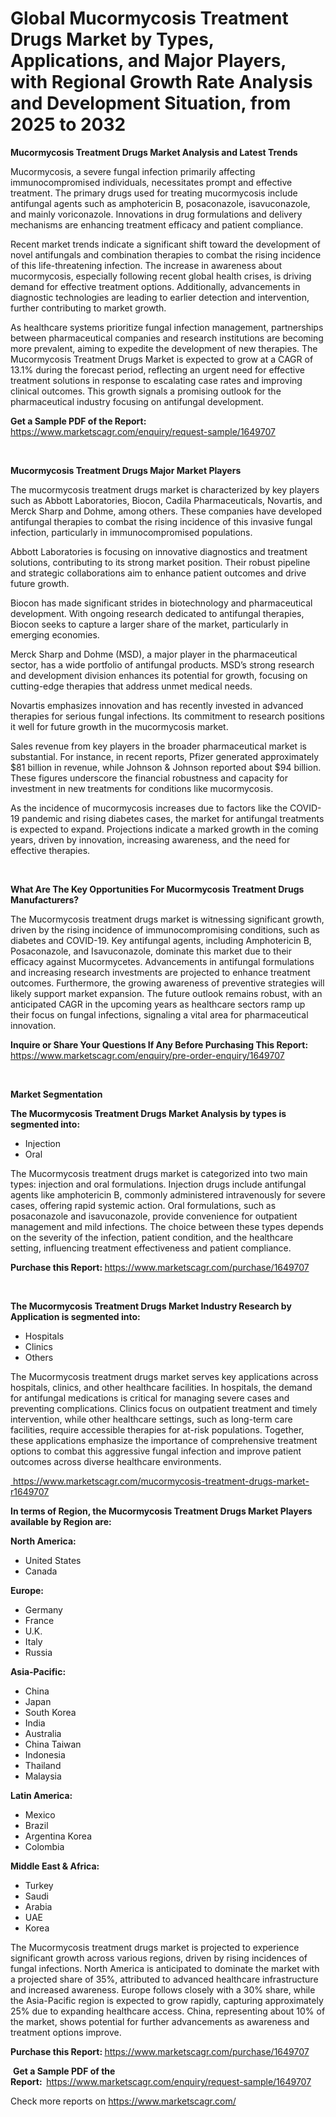<p><h1>Global Mucormycosis Treatment Drugs Market by Types, Applications, and Major Players, with Regional Growth Rate Analysis and Development Situation, from 2025 to 2032</h1></p><p><strong>Mucormycosis Treatment Drugs Market Analysis and Latest Trends</strong></p>
<p><p>Mucormycosis, a severe fungal infection primarily affecting immunocompromised individuals, necessitates prompt and effective treatment. The primary drugs used for treating mucormycosis include antifungal agents such as amphotericin B, posaconazole, isavuconazole, and mainly voriconazole. Innovations in drug formulations and delivery mechanisms are enhancing treatment efficacy and patient compliance. </p><p>Recent market trends indicate a significant shift toward the development of novel antifungals and combination therapies to combat the rising incidence of this life-threatening infection. The increase in awareness about mucormycosis, especially following recent global health crises, is driving demand for effective treatment options. Additionally, advancements in diagnostic technologies are leading to earlier detection and intervention, further contributing to market growth.</p><p>As healthcare systems prioritize fungal infection management, partnerships between pharmaceutical companies and research institutions are becoming more prevalent, aiming to expedite the development of new therapies. The Mucormycosis Treatment Drugs Market is expected to grow at a CAGR of 13.1% during the forecast period, reflecting an urgent need for effective treatment solutions in response to escalating case rates and improving clinical outcomes. This growth signals a promising outlook for the pharmaceutical industry focusing on antifungal development.</p></p>
<p><strong>Get a Sample PDF of the Report:&nbsp;</strong> <a href="https://www.marketscagr.com/enquiry/request-sample/1649707?utm_campaign=3222&utm_medium=2&utm_source=Github&utm_content=ia&utm_term=26032025&utm_id=mucormycosis-treatment-drugs">https://www.marketscagr.com/enquiry/request-sample/1649707</a></p>
<p>&nbsp;</p>
<p><strong>Mucormycosis Treatment Drugs Major Market Players</strong></p>
<p><p>The mucormycosis treatment drugs market is characterized by key players such as Abbott Laboratories, Biocon, Cadila Pharmaceuticals, Novartis, and Merck Sharp and Dohme, among others. These companies have developed antifungal therapies to combat the rising incidence of this invasive fungal infection, particularly in immunocompromised populations.</p><p>Abbott Laboratories is focusing on innovative diagnostics and treatment solutions, contributing to its strong market position. Their robust pipeline and strategic collaborations aim to enhance patient outcomes and drive future growth.</p><p>Biocon has made significant strides in biotechnology and pharmaceutical development. With ongoing research dedicated to antifungal therapies, Biocon seeks to capture a larger share of the market, particularly in emerging economies.</p><p>Merck Sharp and Dohme (MSD), a major player in the pharmaceutical sector, has a wide portfolio of antifungal products. MSD’s strong research and development division enhances its potential for growth, focusing on cutting-edge therapies that address unmet medical needs.</p><p>Novartis emphasizes innovation and has recently invested in advanced therapies for serious fungal infections. Its commitment to research positions it well for future growth in the mucormycosis market.</p><p>Sales revenue from key players in the broader pharmaceutical market is substantial. For instance, in recent reports, Pfizer generated approximately $81 billion in revenue, while Johnson & Johnson reported about $94 billion. These figures underscore the financial robustness and capacity for investment in new treatments for conditions like mucormycosis.</p><p>As the incidence of mucormycosis increases due to factors like the COVID-19 pandemic and rising diabetes cases, the market for antifungal treatments is expected to expand. Projections indicate a marked growth in the coming years, driven by innovation, increasing awareness, and the need for effective therapies.</p></p>
<p>&nbsp;</p>
<p><strong>What Are The Key Opportunities For Mucormycosis Treatment Drugs Manufacturers?</strong></p>
<p><p>The Mucormycosis treatment drugs market is witnessing significant growth, driven by the rising incidence of immunocompromising conditions, such as diabetes and COVID-19. Key antifungal agents, including Amphotericin B, Posaconazole, and Isavuconazole, dominate this market due to their efficacy against Mucormycetes. Advancements in antifungal formulations and increasing research investments are projected to enhance treatment outcomes. Furthermore, the growing awareness of preventive strategies will likely support market expansion. The future outlook remains robust, with an anticipated CAGR in the upcoming years as healthcare sectors ramp up their focus on fungal infections, signaling a vital area for pharmaceutical innovation.</p></p>
<p><strong>Inquire or Share Your Questions If Any Before Purchasing This Report:</strong> <a href="https://www.marketscagr.com/enquiry/pre-order-enquiry/1649707?utm_campaign=3222&utm_medium=2&utm_source=Github&utm_content=ia&utm_term=26032025&utm_id=mucormycosis-treatment-drugs">https://www.marketscagr.com/enquiry/pre-order-enquiry/1649707</a></p>
<p>&nbsp;</p>
<p><strong>Market Segmentation</strong></p>
<p><strong>The Mucormycosis Treatment Drugs Market Analysis by types is segmented into:</strong></p>
<p><ul><li>Injection</li><li>Oral</li></ul></p>
<p><p>The Mucormycosis treatment drugs market is categorized into two main types: injection and oral formulations. Injection drugs include antifungal agents like amphotericin B, commonly administered intravenously for severe cases, offering rapid systemic action. Oral formulations, such as posaconazole and isavuconazole, provide convenience for outpatient management and mild infections. The choice between these types depends on the severity of the infection, patient condition, and the healthcare setting, influencing treatment effectiveness and patient compliance.</p></p>
<p><strong>Purchase this Report:&nbsp;</strong><a href="https://www.marketscagr.com/purchase/1649707?utm_campaign=3222&utm_medium=2&utm_source=Github&utm_content=ia&utm_term=26032025&utm_id=mucormycosis-treatment-drugs">https://www.marketscagr.com/purchase/1649707</a></p>
<p>&nbsp;</p>
<p><strong>The Mucormycosis Treatment Drugs Market Industry Research by Application is segmented into:</strong></p>
<p><ul><li>Hospitals</li><li>Clinics</li><li>Others</li></ul></p>
<p><p>The Mucormycosis treatment drugs market serves key applications across hospitals, clinics, and other healthcare facilities. In hospitals, the demand for antifungal medications is critical for managing severe cases and preventing complications. Clinics focus on outpatient treatment and timely intervention, while other healthcare settings, such as long-term care facilities, require accessible therapies for at-risk populations. Together, these applications emphasize the importance of comprehensive treatment options to combat this aggressive fungal infection and improve patient outcomes across diverse healthcare environments.</p></p>
<p><a href="https://www.marketscagr.com/mucormycosis-treatment-drugs-market-r1649707?utm_campaign=3222&utm_medium=2&utm_source=Github&utm_content=ia&utm_term=26032025&utm_id=mucormycosis-treatment-drugs">&nbsp;https://www.marketscagr.com/mucormycosis-treatment-drugs-market-r1649707</a></p>
<p><strong>In terms of Region, the Mucormycosis Treatment Drugs Market Players available by Region are:</strong></p>
<p>
    <p> <strong> North America: </strong>
        <ul>
            <li>United States</li>
            <li>Canada</li>
        </ul>
        </p> 
    <p> <strong> Europe: </strong>
        <ul>
            <li>Germany</li>
            <li>France</li>
            <li>U.K.</li>
            <li>Italy</li>
            <li>Russia</li>
        </ul>
        </p> 
    <p> <strong> Asia-Pacific: </strong>
        <ul>
            <li>China</li>
            <li>Japan</li>
            <li>South Korea</li>
            <li>India</li>
            <li>Australia</li>
            <li>China Taiwan</li>
            <li>Indonesia</li>
            <li>Thailand</li>
            <li>Malaysia</li>
        </ul>
        </p> 
    <p> <strong> Latin America: </strong>
        <ul>
            <li>Mexico</li>
            <li>Brazil</li>
            <li>Argentina Korea</li>
            <li>Colombia</li>
        </ul>
        </p> 
    <p> <strong> Middle East & Africa: </strong>
        <ul>
            <li>Turkey</li>
            <li>Saudi</li>
            <li>Arabia</li>
            <li>UAE</li>
            <li>Korea</li>
        </ul>
    </p>
    </p>
<p><p>The Mucormycosis treatment drugs market is projected to experience significant growth across various regions, driven by rising incidences of fungal infections. North America is anticipated to dominate the market with a projected share of 35%, attributed to advanced healthcare infrastructure and increased awareness. Europe follows closely with a 30% share, while the Asia-Pacific region is expected to grow rapidly, capturing approximately 25% due to expanding healthcare access. China, representing about 10% of the market, shows potential for further advancements as awareness and treatment options improve.</p></p>
<p><strong>Purchase this Report: </strong><a href="https://www.marketscagr.com/purchase/1649707?utm_campaign=3222&utm_medium=2&utm_source=Github&utm_content=ia&utm_term=26032025&utm_id=mucormycosis-treatment-drugs">https://www.marketscagr.com/purchase/1649707</a></p>
<p>&nbsp;<strong>Get a Sample PDF of the Report:&nbsp;&nbsp;</strong><a href="https://www.marketscagr.com/enquiry/request-sample/1649707?utm_campaign=3222&utm_medium=2&utm_source=Github&utm_content=ia&utm_term=26032025&utm_id=mucormycosis-treatment-drugs">https://www.marketscagr.com/enquiry/request-sample/1649707</a></p>
<p><strong></strong></p>
<p>Check more reports on <a href="https://www.marketscagr.com/?utm_campaign=3222&utm_medium=2&utm_source=Github&utm_content=ia&utm_term=26032025&utm_id=mucormycosis-treatment-drugs">https://www.marketscagr.com/</a></p>